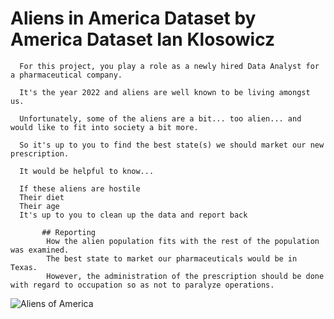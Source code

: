 # Aliens in America Dataset by America Dataset Ian Klosowicz
      For this project, you play a role as a newly hired Data Analyst for a pharmaceutical company.

      It's the year 2022 and aliens are well known to be living amongst us.

      Unfortunately, some of the aliens are a bit... too alien... and would like to fit into society a bit more.

      So it's up to you to find the best state(s) we should market our new prescription.

      It would be helpful to know...

      If these aliens are hostile
      Their diet
      Their age
      It's up to you to clean up the data and report back

           ## Reporting
            How the alien population fits with the rest of the population was examined. 
            The best state to market our pharmaceuticals would be in Texas. 
            However, the administration of the prescription should be done with regard to occupation so as not to paralyze operations.
            
            
![Aliens of America](https://user-images.githubusercontent.com/58165250/188124263-a847016b-b6a1-4a60-b100-50e3bebd75a0.jpeg)
